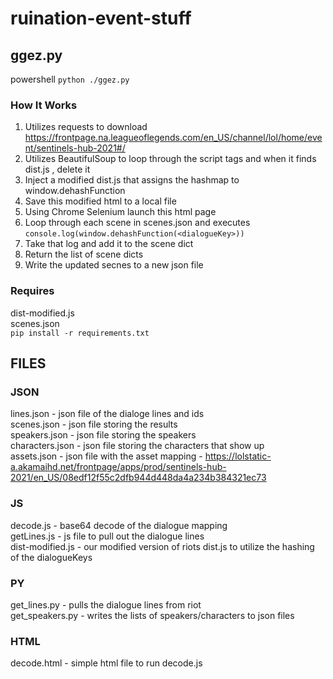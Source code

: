 # ruination-event-stuff


## ggez.py

powershell `python ./ggez.py`

### How It Works

1. Utilizes requests to download https://frontpage.na.leagueoflegends.com/en_US/channel/lol/home/event/sentinels-hub-2021#/  
2. Utilizes BeautifulSoup to loop through the script tags and when it finds dist.js , delete it
3. Inject a modified dist.js that assigns the hashmap to window.dehashFunction
4. Save this modified html to a local file
5. Using Chrome Selenium launch this html page
6. Loop through each scene in scenes.json and executes `console.log(window.dehashFunction(<dialogueKey>))`
7. Take that log and add it to the scene dict
8. Return the list of scene dicts
9. Write the updated secnes to a new json file


### Requires
dist-modified.js  
scenes.json  
`pip install -r requirements.txt`  

## FILES

### JSON 
lines.json - json file of the dialoge lines and ids  
scenes.json - json file storing the results  
speakers.json - json file storing the speakers  
characters.json - json file storing the characters that show up  
assets.json - json file with the asset mapping - https://lolstatic-a.akamaihd.net/frontpage/apps/prod/sentinels-hub-2021/en_US/08edf12f55c2dfb944d448da4a234b384321ec73  

### JS
decode.js - base64 decode of the dialogue mapping  
getLines.js - js file to pull out the dialogue lines  
dist-modified.js - our modified version of riots dist.js to utilize the hashing of the dialogueKeys

### PY

get_lines.py - pulls the dialogue lines from riot  
get_speakers.py - writes the lists of speakers/characters to json files  

### HTML
decode.html - simple html file to run decode.js
